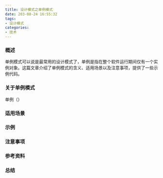 ```yaml
---
title: 设计模式之单例模式
date: 203-08-24 16:55:32
tags:
- 设计模式
categories:
- 技术
---
```


### 概述

单例模式可以说是最常用的设计模式了，单例是指在整个软件运行期间仅有一个实例对象。这篇文章介绍了单例模式的含义、适用场景以及注意事项，提供了一些示例代码。



### 关于单例模式

单例（）

<!-- more -->

### 适用场景



### 示例



### 注意事项



### 参考资料



### 总结

